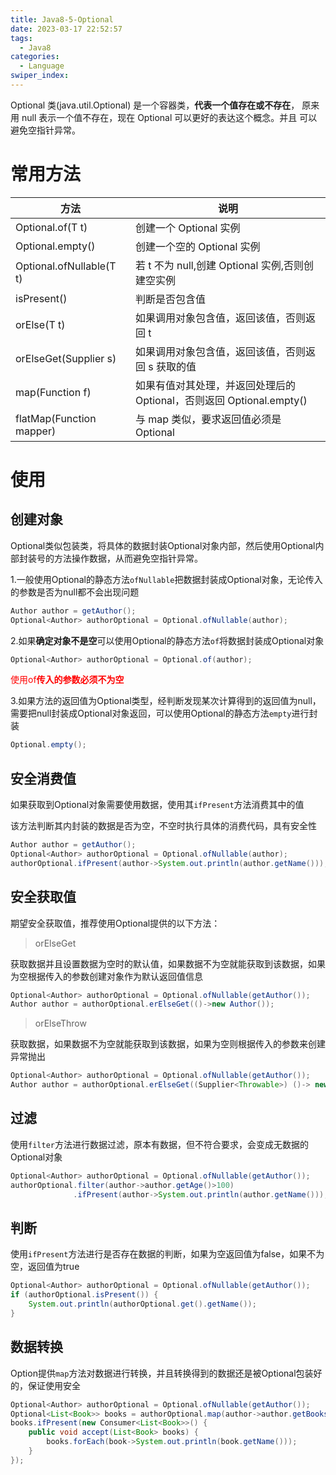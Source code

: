 ```yaml
---
title: Java8-5-Optional
date: 2023-03-17 22:52:57
tags: 
  - Java8
categories: 
  - Language
swiper_index: 
---
```


Optional 类(java.util.Optional) 是一个容器类，**代表一个值存在或不存在**， 原来用 null 表示一个值不存在，现在 Optional 可以更好的表达这个概念。并且 可以避免空指针异常。  

# 常用方法

| 方法                     | 说明                                                         |
| ------------------------ | ------------------------------------------------------------ |
| Optional.of(T t)         | 创建一个 Optional 实例                                       |
| Optional.empty()         | 创建一个空的 Optional 实例                                   |
| Optional.ofNullable(T t) | 若 t 不为 null,创建 Optional 实例,否则创建空实例             |
| isPresent()              | 判断是否包含值                                               |
| orElse(T t)              | 如果调用对象包含值，返回该值，否则返回 t                      |
| orElseGet(Supplier s)    | 如果调用对象包含值，返回该值，否则返回 s 获取的值            |
| map(Function f)          | 如果有值对其处理，并返回处理后的Optional，否则返回 Optional.empty() |
| flatMap(Function mapper) | 与 map 类似，要求返回值必须是Optional                        |

# 使用

## 创建对象

Optional类似包装类，将具体的数据封装Optional对象内部，然后使用Optional内部封装号的方法操作数据，从而避免空指针异常。 

1.一般使用Optional的静态方法`ofNullable`把数据封装成Optional对象，无论传入的参数是否为null都不会出现问题 

```java
Author author = getAuthor();
Optional<Author> authorOptional = Optional.ofNullable(author);
```

2.如果**确定对象不是空**可以使用Optional的静态方法`of`将数据封装成Optional对象 

```java
Optional<Author> authorOptional = Optional.of(author);
```

<font color="red">使用of**传入的参数必须不为空** </font>

3.如果方法的返回值为Optional类型，经判断发现某次计算得到的返回值为null，需要把null封装成Optional对象返回，可以使用Optional的静态方法`empty`进行封装 

```java
Optional.empty();
```

## 安全消费值

如果获取到Optional对象需要使用数据，使用其`ifPresent`方法消费其中的值

该方法判断其内封装的数据是否为空，不空时执行具体的消费代码，具有安全性

```java
Author author = getAuthor();
Optional<Author> authorOptional = Optional.ofNullable(author);
authorOptional.ifPresent(author->System.out.println(author.getName()));
```

## 安全获取值

 期望安全获取值，推荐使用Optional提供的以下方法： 

> orElseGet

获取数据并且设置数据为空时的默认值，如果数据不为空就能获取到该数据，如果为空根据传入的参数创建对象作为默认返回值信息

```java
Optional<Author> authorOptional = Optional.ofNullable(getAuthor());
Author author = authorOptional.erElseGet(()->new Author());
```

> orElseThrow 

 获取数据，如果数据不为空就能获取到该数据，如果为空则根据传入的参数来创建异常抛出 

```java
Optional<Author> authorOptional = Optional.ofNullable(getAuthor());
Author author = authorOptional.erElseGet((Supplier<Throwable>) ()-> new RuntimeException("author is null"));
```

## 过滤

使用`filter`方法进行数据过滤，原本有数据，但不符合要求，会变成无数据的Optional对象 

```java
Optional<Author> authorOptional = Optional.ofNullable(getAuthor());
authorOptional.filter(author->author.getAge()>100)
              .ifPresent(author->System.out.println(author.getName()));
```

## 判断

 使用`ifPresent`方法进行是否存在数据的判断，如果为空返回值为false，如果不为空，返回值为true

```java
Optional<Author> authorOptional = Optional.ofNullable(getAuthor());
if (authorOptional.isPresent()) {
    System.out.println(authorOptional.get().getName());
}

```

## 数据转换

 Option提供`map`方法对数据进行转换，并且转换得到的数据还是被Optional包装好的，保证使用安全 

```java
Optional<Author> authorOptional = Optional.ofNullable(getAuthor());
Optional<List<Book>> books = authorOptional.map(author->author.getBooks());
books.ifPresent(new Consumer<List<Book>>() {
    public void accept(List<Book> books) {
        books.forEach(book->System.out.println(book.getName()));
    }
});
```

